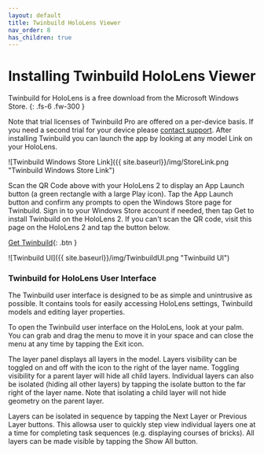 ```yaml
---
layout: default
title: Twinbuild HoloLens Viewer
nav_order: 8
has_children: true
---
```


# Installing Twinbuild HoloLens Viewer

Twinbuild for HoloLens is a free download from the Microsoft Windows Store.
{: .fs-6 .fw-300 }

Note that trial licenses of Twinbuild Pro are offered on a per-device basis. If you need a second trial for your device please [contact support](mailto:support@twinbuild.com). After installing Twinbuild you can launch the app by looking at any model Link on your HoloLens.

![Twinbuild Windows Store Link]({{ site.baseurl}}/img/StoreLink.png "Twinbuild Windows Store Link")

Scan the QR Code above with your HoloLens 2 to display an App Launch button (a green rectangle with a large Play icon). Tap the App Launch button and confirm any prompts to open the Windows Store page for Twinbuild. Sign in to your Windows Store account if needed, then tap Get to install Twinbuild on the HoloLens 2. If you can't scan the QR code, visit this page on the HoloLens 2 and tap the button below.

[Get Twinbuild](ms-windows-store://pdp/?ProductId=9MW7GH4XVB3S){: .btn }

![Twinbuild UI]({{ site.baseurl}}/img/TwinbuildUI.png "Twinbuild UI")

### Twinbuild for HoloLens User Interface

The Twinbuild user interface is designed to be as simple and unintrusive as possible. It contains tools for easily accessing HoloLens settings, Twinbuild models and editing layer properties.

To open the Twinbuild user interface on the HoloLens, look at your palm. You can grab and drag the menu to move it in your space and can close the menu at any time by tapping the Exit icon.

The layer panel displays all layers in the model. Layers visibility can be toggled on and off with the icon to the right of the layer name. Toggling visibility for a parent layer will hide all child layers. Individual layers can also be isolated (hiding all other layers) by tapping the isolate button to the far right of the layer name. Note that isolating a child layer will not hide geometry on the parent layer.

Layers can be isolated in sequence by tapping the Next Layer or Previous Layer buttons. This allowsa user to quickly step view individual layers one at a time for completing task sequences (e.g. displaying courses of bricks). All layers can be made visible by tapping the Show All button.
